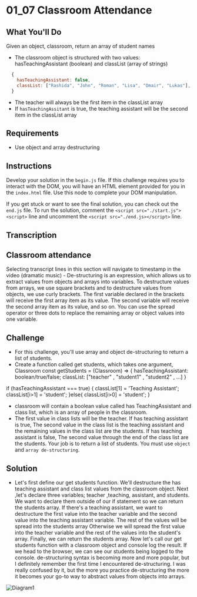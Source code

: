 # 01_07 Classroom Attendance

## What You'll Do

Given an object, classroom, return an array of student names

- The classroom object is structured with two values: hasTeachingAssistant (boolean) and classList (array of strings)

```js
  {
    hasTeachingAssistant: false,
    classList: ["Rashida", "John", "Roman", "Lisa", "Omair", "Lukas"],
  }
```

- The teacher will always be the first item in the classList array
- If `hasTeachingAssitant` is true, the teaching assistant will be the second item in the classList array

## Requirements

- Use object and array destructuring

## Instructions

Develop your solution in the `begin.js` file. If this challenge requires you to interact with the DOM, you will have an HTML element provided for you in the `index.html` file. Use this node to complete your DOM manipulation.

If you get stuck or want to see the final solution, you can check out the `end.js` file. To run the solution, comment the `<script src="./start.js"><script>` line and uncomment the `<script src="./end.js></script>` line.


## Transcription

## Classroom attendance

Selecting transcript lines in this section will navigate to timestamp in the video
(dramatic music) - De-structuring is an expression, which allows us to extract values from objects and arrays into variables. To destructure values from arrays, we use square brackets and to destructure values from objects, we use curly brackets. The first variable declared in the brackets will receive the first array item as its value. The second variable will receive the second array item as its value, and so on. You can use the spread operator or three dots to replace the remaining array or object values into one variable. 

## Challenge

- For this challenge, you'll use array and object de-structuring to return a list of students. 
- Create a function called get students, which takes one argument, Classroom 
const getStudents = (Classroom) => { 
  hasTeachingAssistant: boolean/true/false;
  classList: ["teacher" , "student1" , "student2" , ...]
}

if (hasTeachingAssistant === true) {
  classList[1] = 'Teaching Assistant';
  classList[i>1] = 'student';
}else{
  classList[i>0] = 'student';
}
- classroom will contain a boolean value called has TeachingAssistant and class list, which is an array of people in the classroom. 
- The first value in class lists will be the teacher. 
If has teaching assistant is true, The second value in the class list is the teaching assistant and the remaining values in the class list are the students. If has teaching assistant is false, The second value through the end of the class list are the students. Your job is to return a list of students. You must use `object` and `array de-structuring`. 

## Solution

- Let's first define our get students function. We'll destructure the has teaching assistant and class list values from the classroom object. Next ,let's declare three variables; teacher ,teaching, assistant, and students. We want to declare them outside of our if statement so we can return the students array. If there's a teaching assistant, we want to destructure the first value into the teacher variable and the second value into the teaching assistant variable. The rest of the values will be spread into the students array Otherwise we will spread the first value into the teacher variable and the rest of the values into the student's array. Finally, we can return the students array. Now let's call our get students function with a classroom object and console log the result. If we head to the browser, we can see our students being logged to the console. de-structuring syntax is becoming more and more popular, but I definitely remember the first time I encountered de-structuring. I was really confused by it, but the more you practice de-structuring the more it becomes your go-to way to abstract values from objects into arrays.


![Diagram1]("https://raw.githubusercontent.com/mathcodes/JSpractice/main/01_07%20Classroom%20Attendance/Diagram1.png")
